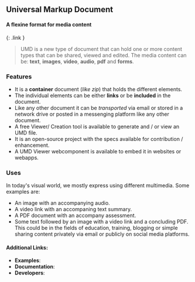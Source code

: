 ## Universal Markup Document
#### A flexine format for media content
{: .link }
<br/>
> UMD is a new type of document that can hold one or more content types that can be shared, viewed and edited. The media content can be: **text**, **images**, **video**, **audio**, **pdf** and **forms**.

### Features
* It is a **container** document (*like zip*) that holds the different elements.
* The individual elements can be either **links** or be **included** in the document.
* Like any other document it can be *transported* via email or stored in a network drive or posted in a messenging platform like any other document.
* A free Viewer/ Creation tool is available to generate and / or view an UMD file.
* It is an open-source project with the specs available for contribution / enhancement.
* A UMD Viewer webcomponent is available to embed it in websites or webapps.

### Uses
In today's visual world, we mostly express using different multimedia. Some examples are: 
* An image with an accompanying audio.
* A video link with an accompaning text summary.
* A PDF document with an accompany assessment.
* Some text followed by an image with a video link and a concluding PDF.
This could be in the fields of education, training, blogging or simple sharing content privately via email or publicly on social media platforms.

#### Additional Links:
* **Examples**:
* **Documentation**:
* **Developers**: 